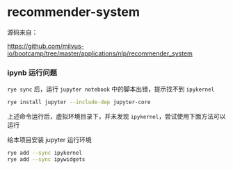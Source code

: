 # recommender-system

源码来自：

https://github.com/milvus-io/bootcamp/tree/master/applications/nlp/recommender_system

### ipynb 运行问题

`rye sync` 后，运行 `jupyter notebook` 中的脚本出错，提示找不到 `ipykernel`

```bash
rye install jupyter --include-dep jupyter-core
```

上述命令运行后，虚拟环境目录下，并未发现 `ipykernel`，尝试使用下面方法可以运行

给本项目安装 jupyter 运行环境

```bash
rye add --sync ipykernel
rye add --sync ipywidgets
```
